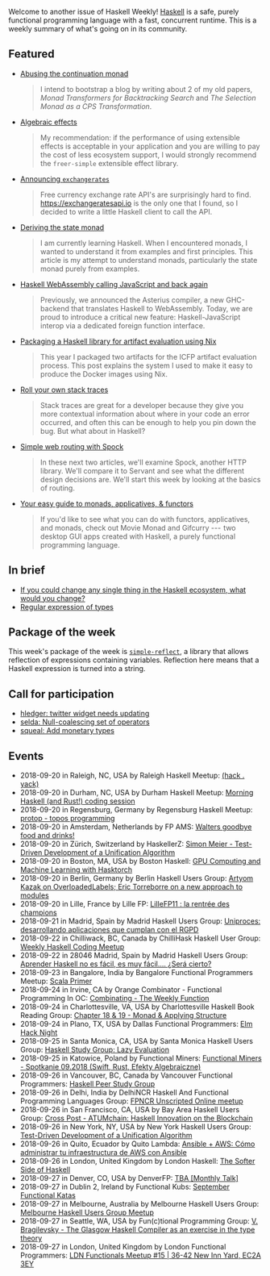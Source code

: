 Welcome to another issue of Haskell Weekly!
[Haskell](https://www.haskell.org) is a safe, purely functional programming language with a fast, concurrent runtime.
This is a weekly summary of what's going on in its community.

## Featured

-   [Abusing the continuation monad](https://julesh.com/2016/09/22/abusing-the-continuation-monad/)

    > I intend to bootstrap a blog by writing about 2 of my old papers, *Monad Transformers for Backtracking Search* and *The Selection Monad as a CPS Transformation*.

-   [Algebraic effects](https://mail.haskell.org/pipermail/haskell-cafe/2018-September/129992.html)

    > My recommendation: if the performance of using extensible effects is acceptable in your application and you are willing to pay the cost of less ecosystem support, I would strongly recommend the `freer-simple` extensible effect library.

-   [Announcing `exchangerates`](https://cs-syd.eu/posts/2018-09-14-exchangerates)

    > Free currency exchange rate API's are surprisingly hard to find. <https://exchangeratesapi.io> is the only one that I found, so I decided to write a little Haskell client to call the API.

-   [Deriving the state monad](https://medium.com/@narasimha.gm/deriving-the-state-monad-bb5730bf8848)

    > I am currently learning Haskell. When I encountered monads, I wanted to understand it from examples and first principles. This article is my attempt to understand monads, particularly the state monad purely from examples.

-   [Haskell WebAssembly calling JavaScript and back again](https://www.tweag.io/posts/2018-09-12-asterius-ffi.html)

    > Previously, we announced the Asterius compiler, a new GHC-backend that translates Haskell to WebAssembly. Today, we are proud to introduce a critical new feature: Haskell-JavaScript interop via a dedicated foreign function interface.

-   [Packaging a Haskell library for artifact evaluation using Nix](https://mpickering.github.io/posts/2018-09-19-nix-artefacts.html)

    > This year I packaged two artifacts for the ICFP artifact evaluation process. This post explains the system I used to make it easy to produce the Docker images using Nix.

-   [Roll your own stack traces](https://www.michaelpj.com/blog/2018/09/16/roll-your-own-stacktraces.html)

    > Stack traces are great for a developer because they give you more contextual information about where in your code an error occurred, and often this can be enough to help you pin down the bug. But what about in Haskell?

-   [Simple web routing with Spock](https://mmhaskell.com/blog/2018/9/17/simple-web-routing-with-spock)

    > In these next two articles, we'll examine Spock, another HTTP library. We'll compare it to Servant and see what the different design decisions are. We'll start this week by looking at the basics of routing.

-   [Your easy guide to monads, applicatives, & functors](https://medium.com/@lettier/your-easy-guide-to-monads-applicatives-functors-862048d61610)

    > If you'd like to see what you can do with functors, applicatives, and monads, check out Movie Monad and Gifcurry ---  two desktop GUI apps created with Haskell, a purely functional programming language.

## In brief

-   [If you could change any single thing in the Haskell ecosystem, what would you change?](https://np.reddit.com/r/haskell/comments/9fefoe/if_you_had_the_ultimate_power_and_could_change/)
-   [Regular expression of types](http://oleg.fi/gists/posts/2018-09-13-regular-expressions-of-types.html)

## Package of the week

This week's package of the week is [`simple-reflect`](https://hackage.haskell.org/package/simple-reflect-0.3.3),
a library that allows reflection of expressions containing variables.
Reflection here means that a Haskell expression is turned into a string.

## Call for participation

-   [hledger: twitter widget needs updating](https://github.com/simonmichael/hledger/issues/870)
-   [selda: Null-coalescing set of operators](https://github.com/valderman/selda/issues/95)
-   [squeal: Add monetary types](https://github.com/morphismtech/squeal/issues/60)

## Events

- 2018-09-20 in Raleigh, NC, USA by Raleigh Haskell Meetup: [(hack . yack)](https://www.meetup.com/Raleigh-Haskell-Meetup/events/254283619/)
- 2018-09-20 in Durham, NC, USA by Durham Haskell Meetup: [Morning Haskell (and Rust!) coding session](https://www.meetup.com/Durham-Haskell-Meetup/events/254683854/)
- 2018-09-20 in Regensburg, Germany by Regensburg Haskell Meetup: [protop - topos programming](https://www.meetup.com/Regensburg-Haskell-Meetup/events/254249690/)
- 2018-09-20 in Amsterdam, Netherlands by FP AMS: [Walters goodbye food and drinks!](https://www.meetup.com/fp-ams/events/254617177/)
- 2018-09-20 in Zürich, Switzerland by HaskellerZ: [Simon Meier - Test-Driven Development of a Unification Algorithm](https://www.meetup.com/HaskellerZ/events/254538726/)
- 2018-09-20 in Boston, MA, USA by Boston Haskell: [GPU Computing and Machine Learning with Hasktorch](https://www.meetup.com/Boston-Haskell/events/254672553/)
- 2018-09-20 in Berlin, Germany by Berlin Haskell Users Group: [Artyom Kazak on OverloadedLabels; Eric Torreborre on a new approach to modules](https://www.meetup.com/berlinhug/events/253674434/)
- 2018-09-20 in Lille, France by Lille FP: [LilleFP11 : la rentrée des champions ](https://www.meetup.com/Lille-FP/events/254473617/)
- 2018-09-21 in Madrid, Spain by Madrid Haskell Users Group: [Uniproces: desarrollando aplicaciones que cumplan con el RGPD ](https://www.meetup.com/Haskell-MAD/events/254310290/)
- 2018-09-22 in Chilliwack, BC, Canada by ChilliHask Haskell User Group: [Weekly Haskell Coding Meetup](https://www.meetup.com/BC-HUG/events/254744900/)
- 2018-09-22 in 28046 Madrid, Spain by Madrid Haskell Users Group: [Aprender Haskell no es fácil, es muy fácil.... ¿Será cierto?](https://www.meetup.com/Haskell-MAD/events/254042798/)
- 2018-09-23 in Bangalore, India by Bangalore Functional Programmers Meetup: [Scala Primer](https://www.meetup.com/Bangalore-Functional-Programmers-Meetup/events/253727118/)
- 2018-09-24 in Irvine, CA by Orange Combinator - Functional Programming In OC: [Combinating - The Weekly Function](https://www.meetup.com/orange-combinator/events/254810138/)
- 2018-09-24 in Charlottesville, VA, USA by Charlottesville Haskell Book Reading Group: [Chapter 18 & 19 - Monad & Applying Structure](https://www.meetup.com/Charlottesville-Haskell-Book-Reading-Group/events/254312788/)
- 2018-09-24 in Plano, TX, USA by Dallas Functional Programmers: [Elm Hack Night](https://www.meetup.com/Dallas-Functional-Programmers/events/253890679/)
- 2018-09-25 in Santa Monica, CA, USA by Santa Monica Haskell Users Group: [Haskell Study Group: Lazy Evaluation](https://www.meetup.com/santa-monica-haskell/events/254677873/)
- 2018-09-25 in Katowice, Poland by Functional Miners: [Functional Miners - Spotkanie 09.2018 (Swift, Rust, Efekty Algebraiczne)](https://www.meetup.com/Functional-Miners/events/254549595/)
- 2018-09-26 in Vancouver, BC, Canada by Vancouver Functional Programmers: [Haskell Peer Study Group](https://www.meetup.com/Vancouver-Functional-Programmers/events/254423144/)
- 2018-09-26 in Delhi, India by DelhiNCR Haskell And Functional Programming Languages Group: [FPNCR Unscripted Online meetup](https://www.meetup.com/DelhiNCR-Haskell-And-Functional-Programming-Languages-Group/events/253968499/)
- 2018-09-26 in San Francisco, CA, USA by Bay Area Haskell Users Group: [Cross Post - ATUMchain: Haskell Innovation on the Blockchain](https://www.meetup.com/Bay-Area-Haskell-Users-Group/events/254809161/)
- 2018-09-26 in New York, NY, USA by New York Haskell Users Group: [Test-Driven Development of a Unification Algorithm](https://www.meetup.com/NY-Haskell/events/254584461/)
- 2018-09-26 in Quito, Ecuador by Quito Lambda: [Ansible + AWS: Cómo administrar tu infraestructura de AWS con Ansible](https://www.meetup.com/Quito-Lambda-Meetup/events/253080141/)
- 2018-09-26 in London, United Kingdom by London Haskell: [The Softer Side of Haskell](https://www.meetup.com/London-Haskell/events/254816370/)
- 2018-09-27 in Denver, CO, USA by DenverFP: [TBA [Monthly Talk]](https://www.meetup.com/denverfp/events/254204993/)
- 2018-09-27 in Dublin 2, Ireland by Functional Kubs: [September Functional Katas](https://www.meetup.com/FunctionalKubs/events/254817474/)
- 2018-09-27 in Melbourne, Australia by Melbourne Haskell Users Group: [Melbourne Haskell Users Group Meetup](https://www.meetup.com/Melbourne-Haskell-Users-Group/events/253965269/)
- 2018-09-27 in Seattle, WA, USA by Fun(c)tional Programming Group: [V. Bragilevsky - The Glasgow Haskell Compiler as an exercise in the type theory](https://www.meetup.com/fun-c-group/events/252633333/)
- 2018-09-27 in London, United Kingdom by London Functional Programmers: [LDN Functionals Meetup #15 | 36-42 New Inn Yard, EC2A 3EY](https://www.meetup.com/London-Functionals/events/254679448/)
